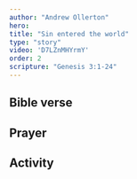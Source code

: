 ```yaml
---
author: "Andrew Ollerton"
hero: 
title: "Sin entered the world"
type: "story"
video: 'D7LZnMHYrmY'
order: 2
scripture: "Genesis 3:1-24"
---
```


## Bible verse

## Prayer

## Activity